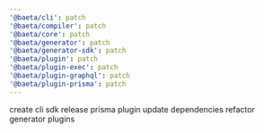 ```yaml
---
'@baeta/cli': patch
'@baeta/compiler': patch
'@baeta/core': patch
'@baeta/generator': patch
'@baeta/generator-sdk': patch
'@baeta/plugin': patch
'@baeta/plugin-exec': patch
'@baeta/plugin-graphql': patch
'@baeta/plugin-prisma': patch
---
```


create cli sdk
release prisma plugin
update dependencies
refactor generator plugins
